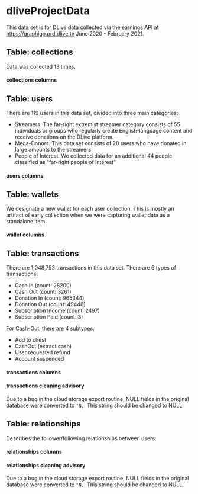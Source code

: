 # dliveProjectData

This data set is for DLive data collected via the earnings API at https://graphigo.prd.dlive.tv June 2020 - February 2021. 

## Table: collections
Data was collected 13 times. 

#### collections columns

## Table: users
There are 119 users in this data set, divided into three main categories:
* Streamers. The far-right extremist streamer category consists of 55 individuals or groups who regularly create English-language content and receive donations on the DLive platform. 
* Mega-Donors. This data set consists of 20 users who have donated in large amounts to the streamers
* People of Interest. We collected data for an additional 44 people classified as "far-right people of interest"

#### users columns

## Table: wallets
We designate a new wallet for each user collection. This is mostly an artifact of early collection when we were capturing wallet data as a standalone item.

#### wallet columns

## Table: transactions
There are 1,048,753 transactions in this data set. There are 6 types of transactions:
* Cash In (count: 28200)
* Cash Out (count: 3261)
* Donation In (count: 965344)
* Donation Out (count: 49448)
* Subscription Income (count: 2497)
* Subscription Paid (count: 3)

For Cash-Out, there are 4 subtypes:
* Add to chest
* CashOut (extract cash)
* User requested refund
* Account suspended

#### transactions columns

#### transactions cleaning advisory
Due to a bug in the cloud storage export routine, NULL fields in the original database were converted to ```"N,```. This string should be changed to NULL.

## Table: relationships
Describes the follower/following relationships between users.

#### relationships columns

#### relationships cleaning advisory
Due to a bug in the cloud storage export routine, NULL fields in the original database were converted to ```"N,```. This string should be changed to NULL.


